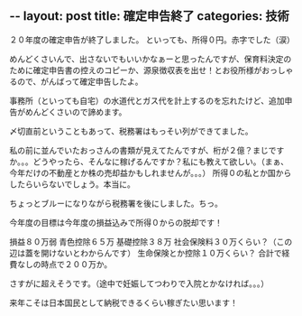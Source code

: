 --
layout: post
title: 確定申告終了
categories: 技術
--

２０年度の確定申告が終了しました。
といっても、所得０円。赤字でした（涙）

めんどくさいんで、出さないでもいいかなぁーと思ったんですが、保育料決定のために確定申告書の控えのコピーか、源泉徴収表を出せ！とお役所様がおっしゃるので、がんばって確定申告したよ。

事務所（といっても自宅）の水道代とガス代を計上するのを忘れたけど、追加申告がめんどくさいので諦めます。

〆切直前ということもあって、税務署はもっそい列ができてました。

私の前に並んでいたおっさんの書類が見えてたんですが、桁が２億？まじですか。。。どうやったら、そんなに稼げるんですか？私にも教えて欲しい。（まぁ、今年だけの不動産とか株の売却益かもしれませんが。。。）
所得０の私とか国からしたらいらないでしょう。本当に。

ちょっとブルーになりながら税務署を後にしました。ちっ。

今年度の目標は今年度の損益込みで所得０からの脱却です！

損益８０万弱
青色控除６５万
基礎控除３８万
社会保険料３０万くらい？（この辺は蓋を開けないとわからんです）
生命保険とか控除１０万くらい？
合計で経費なしの時点で２００万か。

さすがに超えそうです。（途中で妊娠してつわりで入院とかなければ。。。）

来年こそは日本国民として納税できるくらい稼ぎたい思います！


